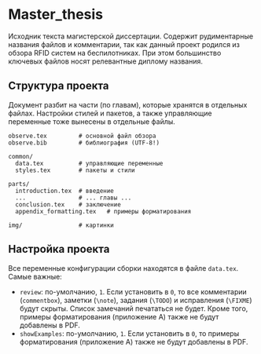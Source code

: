 # Master_thesis

Исходник текста магистерской диссертации. Содержит рудиментарные названия файлов и комментарии, так как данный проект родился из обзора RFID систем на беспилотниках. При этом большинство ключевых файлов носят релевантные диплому названия.


## Структура проекта

Документ разбит на части (по главам), которые хранятся в отдельных файлах. Настройки стилей и пакетов, а также управляющие переменные тоже вынесены в отдельные файлы.

```
observe.tex         # основной файл обзора
observe.bib         # библиография (UTF-8!)

common/
  data.tex          # управляющие переменные
  styles.tex        # пакеты и стили

parts/
  introduction.tex  # введение
  ...               # ... главы ...
  conclusion.tex    # заключение
  appendix_formatting.tex   # примеры форматирования

img/                # картинки
```


## Настройка проекта

Все переменные конфигурации сборки находятся в файле `data.tex`. Самые важные:

- `review`: по-умолчанию, `1`. Если установить в `0`, то все комментарии (`commentbox`), заметки (`\note`), задания (`\TODO`) и исправления (`\FIXME`) будут скрыты. Список замечаний печататься не будет. Кроме того, примеры форматирования (приложение А) также не будут добавлены в PDF.
- `showExamples`: по-умолчанию, `1`. Если установить в `0`, то примеры форматирования (приложение А) также не будут добавлены в PDF.
